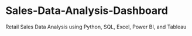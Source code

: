 # Sales-Data-Analysis-Dashboard
Retail Sales Data Analysis using Python, SQL, Excel, Power BI, and Tableau

